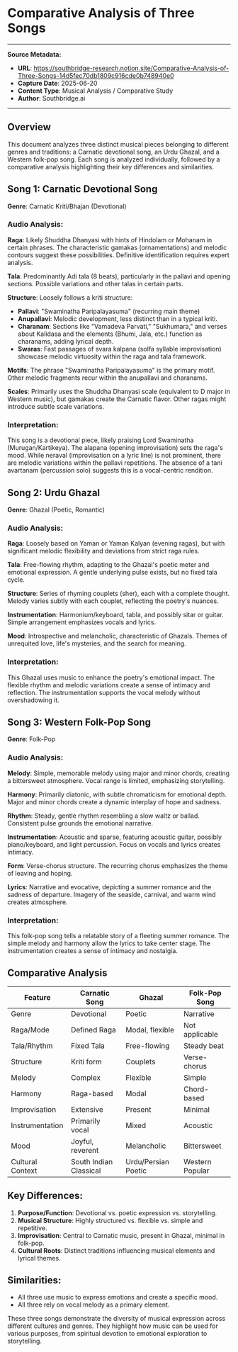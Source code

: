 # Comparative Analysis of Three Songs

---
**Source Metadata:**
- **URL**: https://southbridge-research.notion.site/Comparative-Analysis-of-Three-Songs-14d5fec70db1809c916cde0b748940e0
- **Capture Date**: 2025-06-20
- **Content Type**: Musical Analysis / Comparative Study
- **Author**: Southbridge.ai
---

## Overview

This document analyzes three distinct musical pieces belonging to different genres and traditions: a Carnatic devotional song, an Urdu Ghazal, and a Western folk-pop song. Each song is analyzed individually, followed by a comparative analysis highlighting their key differences and similarities.

## Song 1: Carnatic Devotional Song

**Genre**: Carnatic Kriti/Bhajan (Devotional)

### Audio Analysis:

**Raga**: Likely Shuddha Dhanyasi with hints of Hindolam or Mohanam in certain phrases. The characteristic gamakas (ornamentations) and melodic contours suggest these possibilities. Definitive identification requires expert analysis.

**Tala**: Predominantly Adi tala (8 beats), particularly in the pallavi and opening sections. Possible variations and other talas in certain parts.

**Structure**: Loosely follows a kriti structure:
- **Pallavi**: "Swaminatha Paripalayasuma" (recurring main theme)
- **Anupallavi**: Melodic development, less distinct than in a typical kriti.
- **Charanam**: Sections like "Vamadeva Parvati," "Sukhumara," and verses about Kalidasa and the elements (Bhumi, Jala, etc.) function as charanams, adding lyrical depth.
- **Swaras**: Fast passages of svara kalpana (solfa syllable improvisation) showcase melodic virtuosity within the raga and tala framework.

**Motifs**: The phrase "Swaminatha Paripalayasuma" is the primary motif. Other melodic fragments recur within the anupallavi and charanams.

**Scales**: Primarily uses the Shuddha Dhanyasi scale (equivalent to D major in Western music), but gamakas create the Carnatic flavor. Other ragas might introduce subtle scale variations.

### Interpretation:

This song is a devotional piece, likely praising Lord Swaminatha (Murugan/Kartikeya). The alapana (opening improvisation) sets the raga's mood. While neraval (improvisation on a lyric line) is not prominent, there are melodic variations within the pallavi repetitions. The absence of a tani avartanam (percussion solo) suggests this is a vocal-centric rendition.

## Song 2: Urdu Ghazal

**Genre**: Ghazal (Poetic, Romantic)

### Audio Analysis:

**Raga**: Loosely based on Yaman or Yaman Kalyan (evening ragas), but with significant melodic flexibility and deviations from strict raga rules.

**Tala**: Free-flowing rhythm, adapting to the Ghazal's poetic meter and emotional expression. A gentle underlying pulse exists, but no fixed tala cycle.

**Structure**: Series of rhyming couplets (sher), each with a complete thought. Melody varies subtly with each couplet, reflecting the poetry's nuances.

**Instrumentation**: Harmonium/keyboard, tabla, and possibly sitar or guitar. Simple arrangement emphasizes vocals and lyrics.

**Mood**: Introspective and melancholic, characteristic of Ghazals. Themes of unrequited love, life's mysteries, and the search for meaning.

### Interpretation:

This Ghazal uses music to enhance the poetry's emotional impact. The flexible rhythm and melodic variations create a sense of intimacy and reflection. The instrumentation supports the vocal melody without overshadowing it.

## Song 3: Western Folk-Pop Song

**Genre**: Folk-Pop

### Audio Analysis:

**Melody**: Simple, memorable melody using major and minor chords, creating a bittersweet atmosphere. Vocal range is limited, emphasizing storytelling.

**Harmony**: Primarily diatonic, with subtle chromaticism for emotional depth. Major and minor chords create a dynamic interplay of hope and sadness.

**Rhythm**: Steady, gentle rhythm resembling a slow waltz or ballad. Consistent pulse grounds the emotional narrative.

**Instrumentation**: Acoustic and sparse, featuring acoustic guitar, possibly piano/keyboard, and light percussion. Focus on vocals and lyrics creates intimacy.

**Form**: Verse-chorus structure. The recurring chorus emphasizes the theme of leaving and hoping.

**Lyrics**: Narrative and evocative, depicting a summer romance and the sadness of departure. Imagery of the seaside, carnival, and warm wind creates atmosphere.

### Interpretation:

This folk-pop song tells a relatable story of a fleeting summer romance. The simple melody and harmony allow the lyrics to take center stage. The instrumentation creates a sense of intimacy and nostalgia.

## Comparative Analysis

| Feature | Carnatic Song | Ghazal | Folk-Pop Song |
|---------|---------------|---------|---------------|
| Genre | Devotional | Poetic | Narrative |
| Raga/Mode | Defined Raga | Modal, flexible | Not applicable |
| Tala/Rhythm | Fixed Tala | Free-flowing | Steady beat |
| Structure | Kriti form | Couplets | Verse-chorus |
| Melody | Complex | Flexible | Simple |
| Harmony | Raga-based | Modal | Chord-based |
| Improvisation | Extensive | Present | Minimal |
| Instrumentation | Primarily vocal | Mixed | Acoustic |
| Mood | Joyful, reverent | Melancholic | Bittersweet |
| Cultural Context | South Indian Classical | Urdu/Persian Poetic | Western Popular |

## Key Differences:

1. **Purpose/Function**: Devotional vs. poetic expression vs. storytelling.
2. **Musical Structure**: Highly structured vs. flexible vs. simple and repetitive.
3. **Improvisation**: Central to Carnatic music, present in Ghazal, minimal in folk-pop.
4. **Cultural Roots**: Distinct traditions influencing musical elements and lyrical themes.

## Similarities:

- All three use music to express emotions and create a specific mood.
- All three rely on vocal melody as a primary element.

These three songs demonstrate the diversity of musical expression across different cultures and genres. They highlight how music can be used for various purposes, from spiritual devotion to emotional exploration to storytelling.